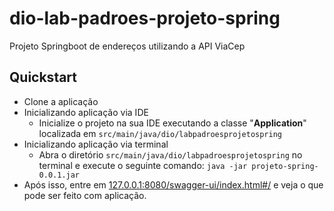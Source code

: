 # dio-lab-padroes-projeto-spring
Projeto Springboot de endereços utilizando a API ViaCep

## Quickstart
- Clone a aplicação
- Inicializando aplicação via IDE
  - Inicialize o projeto na sua IDE executando a classe "**Application**" localizada em `src/main/java/dio/labpadroesprojetospring`
- Inicializando aplicação via terminal
  - Abra o diretório `src/main/java/dio/labpadroesprojetospring` no terminal e execute o seguinte comando: `java -jar projeto-spring-0.0.1.jar`
- Após isso, entre em [127.0.0.1:8080/swagger-ui/index.html#/](127.0.0.1:8080/swagger-ui/index.html#/) e veja o que pode ser feito com aplicação.
